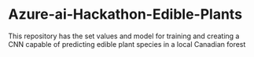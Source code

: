 # Azure-ai-Hackathon-Edible-Plants
This repository has the set values and model for training and creating a CNN capable of predicting edible plant species in a local Canadian forest
